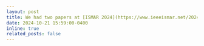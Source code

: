 ```yaml
---
layout: post
title: We had two papers at [ISMAR 2024](https://www.ieeeismar.net/2024/index.html) on Everyday AR privacy and AR manipulative and deceptive designs, one of which was nominated for best paper!
date: 2024-10-21 15:59:00-0400
inline: true
related_posts: false
---
```

